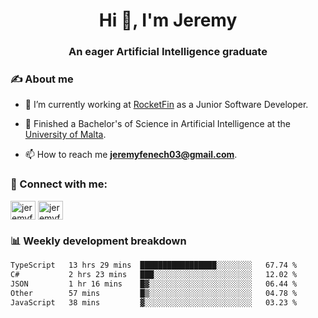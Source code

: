 <h1 align="center">Hi 👋, I'm Jeremy</h1>
<h3 align="center">An eager Artificial Intelligence graduate</h3>

<h3 align="left">✍ About me</h3>

- 🔭 I’m currently working at [RocketFin](https://rocketfin.co) as a Junior Software Developer.

- 🌱 Finished a Bachelor's of Science in Artificial Intelligence at the [University of Malta](https://www.linkedin.com/school/university-of-malta/).

- 📫 How to reach me **jeremyfenech03@gmail.com**.

<h3 align="left">🔗 Connect with me:</h3>
<p align="left">
<a href="https://linkedin.com/in/jeremyfenech" target="blank"><img align="center" src="https://raw.githubusercontent.com/rahuldkjain/github-profile-readme-generator/master/src/images/icons/Social/linked-in-alt.svg" alt="jeremyfenech" height="30" width="40" /></a>
<a href="https://www.leetcode.com/jeremyfen" target="blank"><img align="center" src="https://raw.githubusercontent.com/rahuldkjain/github-profile-readme-generator/master/src/images/icons/Social/leet-code.svg" alt="jeremyfen" height="30" width="40" /></a>
</p>


<h3 align="left">📊 Weekly development breakdown</h3>

<!--START_SECTION:waka-->

```txt
TypeScript   13 hrs 29 mins  █████████████████░░░░░░░░   67.74 %
C#           2 hrs 23 mins   ███░░░░░░░░░░░░░░░░░░░░░░   12.02 %
JSON         1 hr 16 mins    █▓░░░░░░░░░░░░░░░░░░░░░░░   06.44 %
Other        57 mins         █▒░░░░░░░░░░░░░░░░░░░░░░░   04.78 %
JavaScript   38 mins         ▓░░░░░░░░░░░░░░░░░░░░░░░░   03.23 %
```

<!--END_SECTION:waka-->
